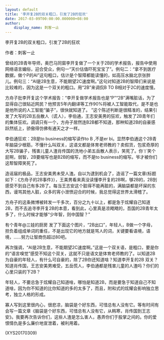 ```yaml
---
layout: default
title: '李开复2B的双关粗口，引发了2B的狂欢'
date: 2017-03-09T00:00:00.000000+08:00
author:
    display_name: 刺客一止
---
```


李开复2B的双关粗口，引发了2B的狂欢

作者：刺客一止

曾经的2B青年导师，奥巴马同窗李开复做了一个关于2B的学术报告，报告中使用网络语言媚俗，迎合受众，例句一“天价估值吓死宝宝了”。例句二：“拿不到医疗数据，做个P的AI”这句粗口，估计是个智障都能读懂的，如高压水脑北京张胖儿。例句三：“AI是2B生意，不能期望2C速度啊。”这句对知道2B的智障们来说是比较难的，因为这是一个双关的粗口。用“2B”来调侃B TO B相对于2C的速度慢。

方舟子批李开复这个学术报告：“李开复做学术报告也是“P”“2B”满嘴脏话，为了显得自己很贴近网民？他预言5年内翻译等工作90%将被人工智能取代，是不是也是他所说的人工智能“骗子”，很快就知道了。 ”这个陈述判断是很精准的，结果引发了大写的2B五岳散人（谎人），李伯通，王志安美男的狂欢，触发了2B青年们的集体狂欢。调调只有一个，方舟子居然连B2B都不知道，那种知道2B的自豪感跃然纸上，骄傲得仿佛有通天之才一样。

李伯通狂欢：2B是to business的缩写读作to B ,不是er bi。显然李伯通这个2B青年脑袋少根筋，不懂什么叫双关，这语文都是体育老师教的？卖假货，包浆奇厚的大写2B骗子，残害儿童人渣肖传国的洗地小弟五岳散人表示，笑死了。你丫笑个屁啊，弱智，2B要缩写也是B2B的缩写，而不是to business的缩写。爷才被你们这帮智障笑死了。

造谣届的极品，王志安美男未受人渣。自以为逮到机会了，造谣了一篇文章(标题如下：《方舟子的2B事件》），王美男看来真没读懂李开复的2B啊，够2B的，2B到感受不到自己有多2B了。每当王志安这个脏得不能再脏的，满脑袋都是坏屎的东西，谩骂其他人脏，众多的宵小泄愤迎合的时候，我总觉得这世界太滑稽了。

方舟子的这条微博被转发一千多次，百分之九十以上，都是急于炫耀自己知道2B，而不去追寻李开复2B的本意，看到此，心里真是凉飕飕的，吾国的2B青年太多了，什么时候才能够“少年智，则中国智？”

有个青年@三娃的厨房  发了下面这个图片，“2B出口”，年轻人，B做一个字母，担负着组成单词的重任，不是出现它的地方就是骂人的词，关键要看语境，语境，……努力让智商伤超过80吧。

再次强调，“AI是2B生意，不能期望2C速度啊。”这是一个双关语，是粗口，要是你的“语言嗅觉”感受不知这个双关，这就不只是语文是体育老师教的了。以知道2B为自豪的年轻人，有什么可自豪的，除了2B你还知道啥？知道李开复的2B 双关？知道肖传国，王志安美男难受，五岳慌人，李伯通都是残害儿童的人渣吗？你们的心里只装的下2B？

年轻人，不要总急于炫耀自己知道啥，哪怕是知道2B，而是要急于知道自己不知道啥，因为你不知道的比你知道的多的太多了，而且，附和式的炫耀会影响独立思考，独立人格的形成。

寡人写到这里很内心，很悲凉，脑袋是个好东西，可惜总有人没有它。等有时间有会写一篇文章《脑袋是个好东西，可惜总有人没有它，从韩寒，肖传国到王志安》。我要再次告诉你们，这些人渣是怎么害人，愚弄你们于股掌之间的。你的爱恨情仇是多么廉价地宣泄着，被利用着。

(XYS20170309)

